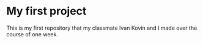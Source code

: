 # My first project
This is my first repository that my classmate Ivan Kovin and I made over the course of one week.

